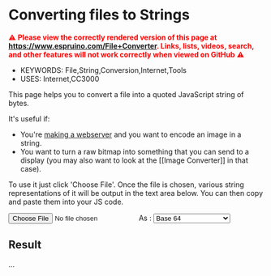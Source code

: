 <!--- Copyright (c) 2013 Gordon Williams, Pur3 Ltd. See the file LICENSE for copying permission. -->
Converting files to Strings
========================

<span style="color:red">:warning: **Please view the correctly rendered version of this page at https://www.espruino.com/File+Converter. Links, lists, videos, search, and other features will not work correctly when viewed on GitHub** :warning:</span>

* KEYWORDS: File,String,Conversion,Internet,Tools
* USES: Internet,CC3000

This page helps you to convert a file into a quoted JavaScript string of bytes.

It's useful if:

* You're [making a webserver](/Internet) and you want to encode an image in a string.
* You want to turn a raw bitmap into something that you can send to a display (you may also want to look at the [[Image Converter]] in that case).


To use it just click 'Choose File'. Once the file is chosen, various string representations of it will be output in the text area below. You can then copy and paste them into your JS code.

<script src="/js/heatshrink.js"></script>
<input type="file" id="fileLoader"/>
As : <select id="fileType" onchange="fileLoaded()">
<option value="b64" selected="selected">Base 64</option>
<option value="b64c">Base 64 Compressed</option>
<option value="quoted">Quoted String</option>
<option value="templated">Templated String</option>
</select><br/>

Result
------------

<p id="size">...</p>
<textarea id="result" style="width:650px;height:300px;display:none;"></textarea>


<script>
  var bytes;
  function fileLoaded() {
    document.getElementById("result").innerText = "";
    document.getElementById("result").style.display = "none";
    document.getElementById("size").innerText = "Please Choose a file first";
    if (!bytes) return;

    var fileTypeSelect = document.getElementById("fileType");
    var fileType = fileTypeSelect.options[fileTypeSelect.selectedIndex].value;

    if (bytes.length>(20*1024)) {
      document.getElementById("size").innerText = "File too long - must be less than 20kB";
      return;
    }

    var dqStr = "";
    var tmpStr = "";
    var lastCh = 0;
    for (var i=0;i<bytes.length;i++) {
      var ch = bytes[i];
      // templated string
      if (ch==92) tmpStr += "\\\\"; // escaping slash
      else if (ch==96) tmpStr += "\\\`"; // template quote
      else if (lastCh==36 && ch==126) tmpStr += "\\{" // ${
      else tmpStr += String.fromCharCode(ch);
      // double-quoted string
      if (ch==34) dqStr += "\\\"";
      else if (ch==9) dqStr += "\\t";
      else if (ch==10) dqStr += "\\n";
      else if (ch==13) dqStr += "\\r";
      else if (ch==92) dqStr += "\\\\";
      else if (ch>=32 && ch<127)
        dqStr += String.fromCharCode(ch);
      else { // hex code
        if (ch<64 && (i+1>=bytes.length || (bytes[i+1]<48/*0*/ || bytes[i+1]>55/*7*/)))
          dqStr += "\\"+ch.toString(8/*octal*/); // quick compactness hack
        else
          dqStr += "\\x"+(ch+256).toString(16).substr(-2); // hex
      }
      lastCh = ch;
    }

    var finalStr = "";
    switch (fileType) {
      case "b64" :
        finalStr = 'atob("'+btoa(String.fromCharCode.apply(null, bytes))+'")';
        break;
      case "b64c" :
        finalStr = 'E.toString(require("heatshrink").decompress(atob("'+btoa(String.fromCharCode.apply(null, heatshrink_compress(bytes)))+'")))';
        break;
      case "quoted" :
        finalStr = '"'+dqStr+'"';
        break;
      case "templated" :
        finalStr = '"'+tmpStr+'"';
        break;
      default: throw new Error("Unknown type!");
    }
    document.getElementById("size").innerText = finalStr.length+" Characters";
    document.getElementById("result").style.display = "";
    document.getElementById("result").innerText = finalStr;
  }
  function handleFileSelect(event) {
      if (event.target.files.length != 1) return;
      var reader = new FileReader();
      reader.onload = function(event) {
        bytes = new Uint8Array(event.target.result);
        fileLoaded();
      };
      reader.readAsArrayBuffer(event.target.files[0]);
    };
    document.getElementById('fileLoader').addEventListener('change', handleFileSelect, false);
    fileLoaded(); // set up elements
</script>
